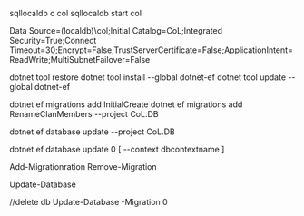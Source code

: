 ﻿
sqllocaldb c col
sqllocaldb start col




Data Source=(localdb)\col;Initial Catalog=CoL;Integrated Security=True;Connect Timeout=30;Encrypt=False;TrustServerCertificate=False;ApplicationIntent=ReadWrite;MultiSubnetFailover=False



dotnet tool restore
dotnet tool install --global dotnet-ef
dotnet tool update --global dotnet-ef

dotnet ef migrations add InitialCreate
dotnet ef migrations add RenameClanMembers --project CoL.DB


dotnet ef database update --project CoL.DB

dotnet ef database update 0 [ --context dbcontextname ]



Add-Migrationration
Remove-Migration

Update-Database

//delete db
Update-Database -Migration 0
